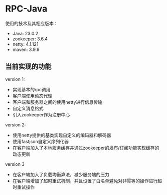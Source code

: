 # RPC-Java

使用的技术及其相应版本：

+ Java: 23.0.2
+ zookeeper: 3.6.4
+ netty: 4.1.121
+ maven: 3.9.9

## 当前实现的功能

version 1:

+ 实现基本的rpc调用
+ 客户端使用动态代理
+ 客户端和服务器之间的使用netty进行信息传输
+ 自定义消息格式
+ 引入zookeeper作为注册中心

version 2:

+ 使用netty提供的基类实现自定义的编码器和解码器
+ 使用fastjson自定义序列化器
+ 在客户端加入了本地服务缓存并通过zookeeper的发布/订阅功能实现缓存的动态更新

version 3

+ 在客户端加入了负载均衡算法，减少服务端的压力
+ 在客户端增加了超时重试机制，并且设置了白名单避免对非幂等的操作进行超时重试操作